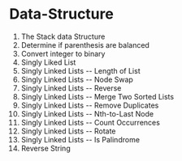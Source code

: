 # Data-Structure

1. The Stack data Structure
2. Determine if parenthesis are balanced
3. Convert integer to binary
4. Singly Liked List
5. Singly Linked Lists -- Length of List
6. Singly Linked Lists -- Node Swap
7. Singly Linked Lists -- Reverse
8. Singly Linked Lists -- Merge Two Sorted Lists
9. Singly Linked Lists -- Remove Duplicates
10. Singly Linked Lists -- Nth-to-Last Node
11. Singly Linked Lists -- Count Occurrences
12. Singly Linked Lists -- Rotate
13. Singly Linked Lists -- Is Palindrome
16. Reverse String
